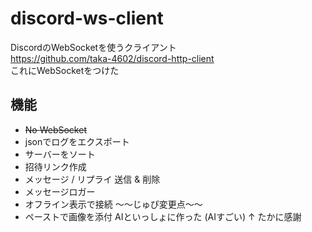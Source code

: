 # discord-ws-client
DiscordのWebSocketを使うクライアント  
https://github.com/taka-4602/discord-http-client  
これにWebSocketをつけた
## 機能
- ~~No WebSocket~~
- jsonでログをエクスポート
- サーバーをソート
- 招待リンク作成
- メッセージ / リプライ 送信 & 削除
- メッセージロガー
- オフライン表示で接続
～～じゅぴ変更点～～
- ペーストで画像を添付
AIといっしょに作った (AIすごい)
↑
たかに感謝
